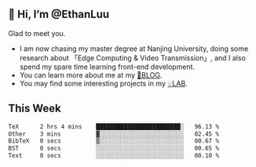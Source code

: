 ## 👋 Hi, I’m @EthanLuu

Glad to meet you.

- I am now chasing my master degree at Nanjing University, doing some research about 「Edge Computing & Video Transmission」, and I also spend my spare time learning front-end development.
- You can learn more about me at my [📝BLOG](https://blog.ethanloo.cn).
- You may find some interesting projects in my [💡LAB](https://lab.ethanloo.cn).

## This Week
<!--START_SECTION:waka-->

```txt
TeX      2 hrs 4 mins    ████████████████████████░   96.13 %
Other    3 mins          ▓░░░░░░░░░░░░░░░░░░░░░░░░   02.45 %
BibTeX   0 secs          ▒░░░░░░░░░░░░░░░░░░░░░░░░   00.67 %
BST      0 secs          ░░░░░░░░░░░░░░░░░░░░░░░░░   00.65 %
Text     0 secs          ░░░░░░░░░░░░░░░░░░░░░░░░░   00.10 %
```

<!--END_SECTION:waka-->
